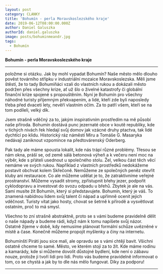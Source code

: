 ```yaml
---
layout: post
category: CLANKY
title: 'Bohumín - perla Moravskoslezského kraje'
date: 2019-06-12T08:00:00.000Z
author: Daniel Galuszka
authorId: daniel.galuszka
image: posts/bohuminmeandr.jpg
tags:
  - Bohumín
---
```


**Bohumín - perla Moravskoslezského kraje**
<hr />

položme si otázku. Jak by mohl vypadat Bohumín? Naše město mělo dlouho pověst továrního střípku v industriální mozaice Moravskoslezska. Měli jsme štěstí, že to tady Bohumíňáci vzali do vlastních rukou a dokázali město podržen přes všechny krize, ať už šlo o živelné katastrofy či globální finanční krize spojené s propouštěním. Nyní je Bohumín pro všechny náhodné turisty příjemným překvapením, a lidé, kteří zde byli naposledy třeba před dvaceti lety, nevěří vlastním očím. Za to patří všem, kteří se na tom podíleli, velký dík.

Jsem strašně vděčný za to, jakým inspirativním prostředím na mě působí naše příroda. Bohumín dostává punc jezernaté obce v koutě republiky, kde v tichých nivách řek hledají svůj domov jak vzácné druhy ptactva, tak lidé dychtící po klidu. Historický ráz náměstí Míru a Tomáše G. Masaryka nedávají zaniknout vzpomínce na předtovárenský Oderberg. 

Pak tady ale máme spousta lokalit, kde nás trápí různé problémy. Třesou se nám okna, práší se, od země sálá betonová výheň a k večeru není moc na výběr, kde s přáteli usednout u společného stolu. Žel, velkou část těch věcí nemáme ve svých rukou. Například z vlastních prostředků nedokážeme postavit obchvat kolem Skřečoně. Nemůžeme ze společných peněz otevřít kluby ani restaurace. Co ale můžeme udělat je to, že zatraktivníme veřejné prostranství. Můžeme vysadit stromy, zpřístupnit břehy jezer, podpořit cyklodopravu a investovat do svozu odpadu u břehů. Zbytek je ale na vás. Sami musíte žít Bohumín, který si představujete. Bohumín, který je váš. To znamená nabídnou lidem svůj talent či nápad a upřímně ocenit jejich vděčnost. Turisty vítat jako hosty, chovat se šetrně k přírodě a vysvětlovat ostatním, proč to má smysl. 

Všechno to zní strašně abstraktně, proto se s vámi budeme pravidelně dělit o naše nápady a budeme rádi, když nám k tomu napíšete svůj názor. Ostatně žijeme v době, kdy nemusíme plánovat formální schůze uvězněné v místě a čase. Konečně můžeme propojit myšlenky a činy na internetu. 

Bohumínští Piráti jsou sice malí, ale opravdu se s vámi chtějí bavit. Všichni ostatně chceme to samé. Město, ve kterém stojí za to žít. Kde máme rodinu a kamarády, kde si můžeme dovolit důstojné bydlení, kde není o zábavu nouze, protože ji tvoří lidi pro lidi. Proto vás budeme pravidelně informovat o tom, co se chystá a jak by to dle nás mělo fungovat. Díky za podporu! 
 
- - -
